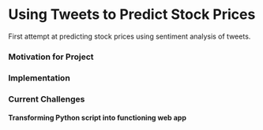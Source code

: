 # Using Tweets to Predict Stock Prices

First attempt at predicting stock prices using sentiment analysis of tweets. 

### Motivation for Project

### Implementation

### Current Challenges

#### Transforming Python script into functioning web app
